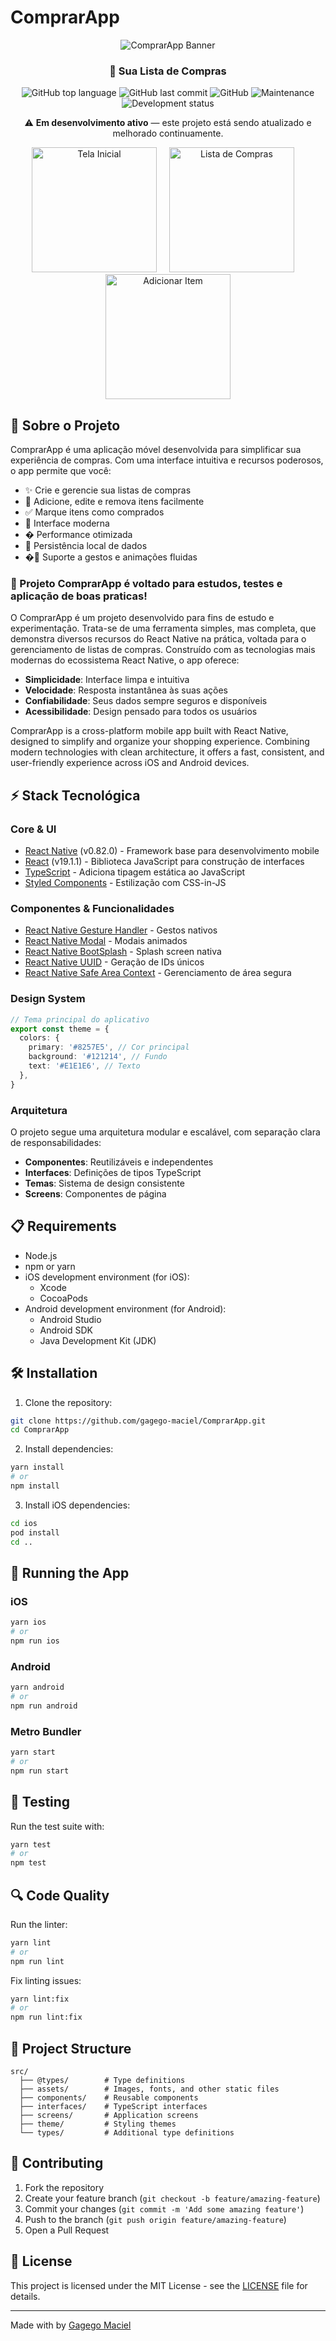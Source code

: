 # ComprarApp

<div align="center">
  
  ![ComprarApp Banner](./assets/bootsplash/logo.png)

  <h3 align="center">🛒 Sua Lista de Compras</h3>

  <p align="center">
    <img alt="GitHub top language" src="https://img.shields.io/github/languages/top/gagego-maciel/ComprarApp?color=%238257E5">
    <img alt="GitHub last commit" src="https://img.shields.io/github/last-commit/gagego-maciel/ComprarApp?color=%238257E5">
    <img alt="GitHub" src="https://img.shields.io/github/license/gagego-maciel/ComprarApp?color=%238257E5">
    <img alt="Maintenance" src="https://img.shields.io/badge/maintenance-active-brightgreen">
    <img alt="Development status" src="https://img.shields.io/badge/status-in%20development-yellow">
  </p>

  <p align="center">⚠️ <strong>Em desenvolvimento ativo</strong> — este projeto está sendo atualizado e melhorado continuamente.</p>

</div>

<div align="center">
  <img src="./src/assets/comprar-home.png" width="200px" alt="Tela Inicial" style="margin-right: 16px"/>
  <img src="./src//assets//comprar-lista-item.png" width="200px" alt="Lista de Compras" style="margin-right: 16px"/>
  <img src="./src/assets/comprar-add-item.png" width="200px" alt="Adicionar Item"/>
</div>

## 📱 Sobre o Projeto

ComprarApp é uma aplicação móvel desenvolvida para simplificar sua experiência de compras. Com uma interface intuitiva e recursos poderosos, o app permite que você:

- ✨ Crie e gerencie sua listas de compras
- 📝 Adicione, edite e remova itens facilmente
- ✅ Marque itens como comprados
- 🎨 Interface moderna
- � Performance otimizada
- 💾 Persistência local de dados
- �📱 Suporte a gestos e animações fluidas

### 🎯 Projeto ComprarApp é voltado para estudos, testes e aplicação de boas praticas!

O ComprarApp é um projeto desenvolvido para fins de estudo e experimentação.
Trata-se de uma ferramenta simples, mas completa, que demonstra diversos recursos do React Native na prática, voltada para o gerenciamento de listas de compras.
Construído com as tecnologias mais modernas do ecossistema React Native, o app oferece:

- **Simplicidade**: Interface limpa e intuitiva
- **Velocidade**: Resposta instantânea às suas ações
- **Confiabilidade**: Seus dados sempre seguros e disponíveis
- **Acessibilidade**: Design pensado para todos os usuários

ComprarApp is a cross-platform mobile app built with React Native, designed to simplify and organize your shopping experience.
Combining modern technologies with clean architecture, it offers a fast, consistent, and user-friendly experience across iOS and Android devices.

## ⚡ Stack Tecnológica

### Core & UI

- [React Native](https://reactnative.dev/) (v0.82.0) - Framework base para desenvolvimento mobile
- [React](https://reactjs.org/) (v19.1.1) - Biblioteca JavaScript para construção de interfaces
- [TypeScript](https://www.typescriptlang.org/) - Adiciona tipagem estática ao JavaScript
- [Styled Components](https://styled-components.com/) - Estilização com CSS-in-JS

### Componentes & Funcionalidades

- [React Native Gesture Handler](https://docs.swmansion.com/react-native-gesture-handler/) - Gestos nativos
- [React Native Modal](https://github.com/react-native-modal/react-native-modal) - Modais animados
- [React Native BootSplash](https://github.com/zoontek/react-native-bootsplash) - Splash screen nativa
- [React Native UUID](https://github.com/eugenehp/react-native-uuid) - Geração de IDs únicos
- [React Native Safe Area Context](https://github.com/th3rdwave/react-native-safe-area-context) - Gerenciamento de área segura

### Design System

```typescript
// Tema principal do aplicativo
export const theme = {
  colors: {
    primary: '#8257E5', // Cor principal
    background: '#121214', // Fundo
    text: '#E1E1E6', // Texto
  },
}
```

### Arquitetura

O projeto segue uma arquitetura modular e escalável, com separação clara de responsabilidades:

- **Componentes**: Reutilizáveis e independentes
- **Interfaces**: Definições de tipos TypeScript
- **Temas**: Sistema de design consistente
- **Screens**: Componentes de página

## 📋 Requirements

- Node.js
- npm or yarn
- iOS development environment (for iOS):
  - Xcode
  - CocoaPods
- Android development environment (for Android):
  - Android Studio
  - Android SDK
  - Java Development Kit (JDK)

## 🛠️ Installation

1. Clone the repository:

```bash
git clone https://github.com/gagego-maciel/ComprarApp.git
cd ComprarApp
```

2. Install dependencies:

```bash
yarn install
# or
npm install
```

3. Install iOS dependencies:

```bash
cd ios
pod install
cd ..
```

## 🚀 Running the App

### iOS

```bash
yarn ios
# or
npm run ios
```

### Android

```bash
yarn android
# or
npm run android
```

### Metro Bundler

```bash
yarn start
# or
npm run start
```

## 🧪 Testing

Run the test suite with:

```bash
yarn test
# or
npm test
```

## 🔍 Code Quality

Run the linter:

```bash
yarn lint
# or
npm run lint
```

Fix linting issues:

```bash
yarn lint:fix
# or
npm run lint:fix
```

## 📁 Project Structure

```
src/
  ├── @types/        # Type definitions
  ├── assets/        # Images, fonts, and other static files
  ├── components/    # Reusable components
  ├── interfaces/    # TypeScript interfaces
  ├── screens/       # Application screens
  ├── theme/         # Styling themes
  └── types/         # Additional type definitions
```

## 🤝 Contributing

1. Fork the repository
2. Create your feature branch (`git checkout -b feature/amazing-feature`)
3. Commit your changes (`git commit -m 'Add some amazing feature'`)
4. Push to the branch (`git push origin feature/amazing-feature`)
5. Open a Pull Request

## 📄 License

This project is licensed under the MIT License - see the [LICENSE](LICENSE) file for details.

---

Made with by [Gagego Maciel](https://github.com/gagego-maciel)
